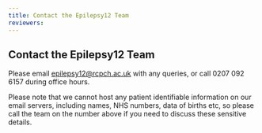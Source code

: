 ```yaml
---
title: Contact the Epilepsy12 Team
reviewers: 
---
```


## Contact the Epilepsy12 Team

Please email epilepsy12@rcpch.ac.uk with any queries, or call 0207 092 6157 during office hours. 

Please note that we cannot host any patient identifiable information on our email servers, including names, NHS numbers, data of births etc, so please call the team on the number above if you need to discuss these sensitive details. 
